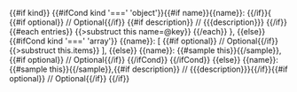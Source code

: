 {{#if kind}}
{{#ifCond kind '===' 'object'}}{{#if name}}{{name}}: {{/if}}{ {{#if optional}} // Optional{{/if}}
{{#if description}}
  // {{{description}}}
{{/if}}
{{#each entries}}
  {{>substruct this name=@key}}
{{/each}}
},
{{else}}
{{#ifCond kind '===' 'array'}}
{{name}}: [ {{#if optional}} // Optional{{/if}}
  {{>substruct this.items}}
],
{{else}}
{{name}}: {{#sample this}}{{/sample}}, {{#if optional}} // Optional{{/if}}
{{/ifCond}}
{{/ifCond}}
{{else}}
{{name}}: {{#sample this}}{{/sample}},{{#if description}} // {{{description}}}{{/if}}{{#if optional}} // Optional{{/if}}
{{/if}}
